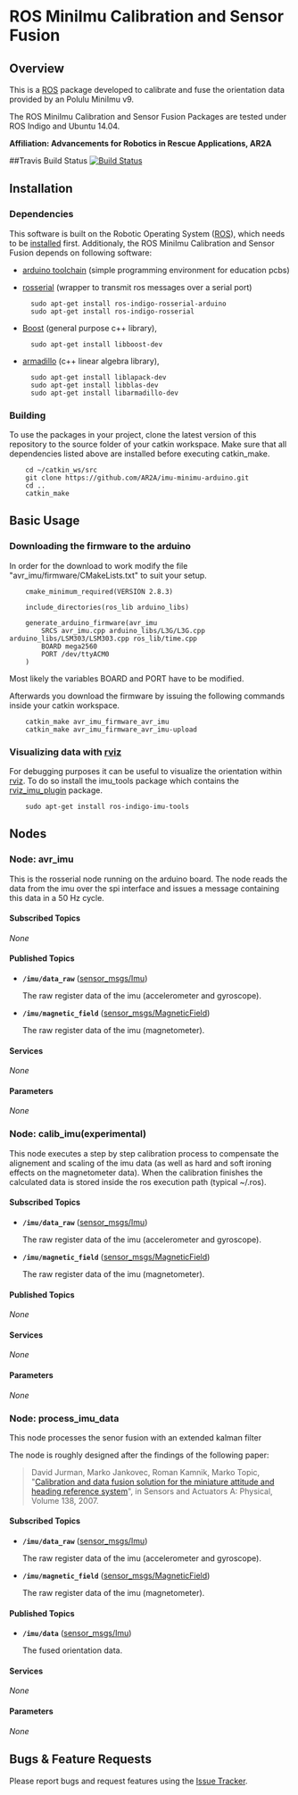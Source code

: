 # ROS MiniImu Calibration and Sensor Fusion

## Overview
This is a [ROS] package developed to calibrate and fuse the orientation data provided by an Polulu MiniImu v9.  

The ROS MiniImu Calibration and Sensor Fusion Packages are tested under ROS Indigo and Ubuntu 14.04.

**Affiliation: Advancements for Robotics in Rescue Applications, AR2A**

##Travis Build Status
[![Build Status](https://travis-ci.org/AR2A/imu_minimu-arduino.svg?branch=master)](https://travis-ci.org/AR2A/imu-minimu-arduino)

## Installation

### Dependencies

This software is built on the Robotic Operating System ([ROS]), which needs to be [installed](http://wiki.ros.org) first. Additionaly, the ROS MiniImu Calibration and Sensor Fusion depends on following software:

- [arduino toolchain](https://www.arduino.cc) (simple programming environment for education pcbs)

- [rosserial](https://github.com/ros-drivers/rosserial) (wrapper to transmit ros messages over a serial port)

        sudo apt-get install ros-indigo-rosserial-arduino
        sudo apt-get install ros-indigo-rosserial

- [Boost](http://www.boost.org) (general purpose c++ library),

        sudo apt-get install libboost-dev
  
- [armadillo](http://arma.sourceforge.net/) (c++ linear algebra library),

        sudo apt-get install liblapack-dev
        sudo apt-get install libblas-dev
        sudo apt-get install libarmadillo-dev

### Building

To use the packages in your project, clone the latest version of this repository to the source folder of your catkin workspace.
Make sure that all dependencies listed above are installed before executing catkin_make.

        cd ~/catkin_ws/src
        git clone https://github.com/AR2A/imu-minimu-arduino.git
        cd ..
        catkin_make

## Basic Usage

### Downloading the firmware to the arduino

In order for the download to work modify the file "avr_imu/firmware/CMakeLists.txt" to suit your setup.

        cmake_minimum_required(VERSION 2.8.3)
        
        include_directories(ros_lib arduino_libs)
        
        generate_arduino_firmware(avr_imu
        	SRCS avr_imu.cpp arduino_libs/L3G/L3G.cpp arduino_libs/LSM303/LSM303.cpp ros_lib/time.cpp
        	BOARD mega2560
        	PORT /dev/ttyACM0
        )

Most likely the variables BOARD and PORT have to be modified.

Afterwards you download the firmware by issuing the following commands inside your catkin workspace.

        catkin_make avr_imu_firmware_avr_imu
        catkin_make avr_imu_firmware_avr_imu-upload

### Visualizing data with [rviz]

For debugging purposes it can be useful to visualize the orientation within [rviz]. To do so install the imu_tools package which contains the [rviz_imu_plugin](http://wiki.ros.org/rviz_imu_plugin) package.

        sudo apt-get install ros-indigo-imu-tools

## Nodes

### Node: avr_imu

This is the rosserial node running on the arduino board. The node reads the data from the imu over the spi interface and issues a message containing this data in a 50 Hz cycle.

#### Subscribed Topics

*None*

#### Published Topics

* **`/imu/data_raw`** ([sensor_msgs/Imu])

    The raw register data of the imu (accelerometer and gyroscope).
	
* **`/imu/magnetic_field`** ([sensor_msgs/MagneticField])

	The raw register data of the imu (magnetometer).

#### Services

*None*

#### Parameters

*None*

### Node: calib_imu(experimental)

This node executes a step by step calibration process to compensate the alignement and scaling of the imu data (as well as hard and soft ironing effects on the magnetometer data). When the calibration finishes the calculated data is stored inside the ros execution path (typical ~/.ros).

#### Subscribed Topics

* **`/imu/data_raw`** ([sensor_msgs/Imu])

    The raw register data of the imu (accelerometer and gyroscope).
	
* **`/imu/magnetic_field`** ([sensor_msgs/MagneticField])

	The raw register data of the imu (magnetometer).
    
#### Published Topics

*None*

#### Services

*None*

#### Parameters

*None*

### Node: process_imu_data

This node processes the senor fusion with an extended kalman filter 

The node is roughly designed after the findings of the following paper: 

> David Jurman, Marko Jankovec, Roman Kamnik, Marko Topic, "[Calibration and data fusion solution for the miniature
attitude and heading reference system](http://www.sciencedirect.com/science/article/pii/S0924424707003834)", in Sensors and Actuators A: Physical, Volume 138, 2007.



#### Subscribed Topics

* **`/imu/data_raw`** ([sensor_msgs/Imu])

    The raw register data of the imu (accelerometer and gyroscope).
	
* **`/imu/magnetic_field`** ([sensor_msgs/MagneticField])

	The raw register data of the imu (magnetometer).

#### Published Topics

* **`/imu/data`** ([sensor_msgs/Imu])

    The fused orientation data.

#### Services

*None*

#### Parameters

*None*


## Bugs & Feature Requests

Please report bugs and request features using the [Issue Tracker](https://github.com/AR2A/imu-minimu-arduino/issues).

[ROS]: http://www.ros.org
[rviz]: http://wiki.ros.org/rviz
[avr_imu/Imu]: https://github.com/AR2A/imu-minimu-arduino/blob/master/avr_imu/msg/Imu.msg
[sensor_msgs/Imu]: http://docs.ros.org/api/sensor_msgs/html/msg/Imu.html
[sensor_msgs/MagneticField]: http://docs.ros.org/api/sensor_msgs/html/msg/MagneticField.html
[std_msgs/Empty]: http://docs.ros.org/api/std_msgs/html/msg/Empty.html
